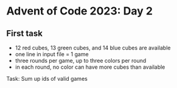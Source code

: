 # Advent of Code 2023: Day 2

## First task

- 12 red cubes, 13 green cubes, and 14 blue cubes are available
- one line in input file = 1 game
- three rounds per game, up to three colors per round
- in each round, no color can have more cubes than available

Task: Sum up ids of valid games
